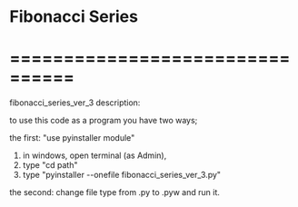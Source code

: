 # Fibonacci Series

# ================================
fibonacci_series_ver_3 description:

to use this code as a program you have two ways;

the first:
"use pyinstaller module"
1. in windows, open terminal (as Admin),
2. type "cd path"
3. type "pyinstaller --onefile fibonacci_series_ver_3.py"

the second:
change file type from .py to .pyw and run it.
